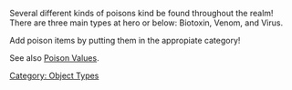 Several different kinds of poisons kind be found throughout the realm!
There are three main types at hero or below: Biotoxin, Venom, and Virus.

Add poison items by putting them in the appropiate category!

See also [Poison Values](Poison_Values.md "wikilink").

[Category: Object Types](Category:_Object_Types "wikilink")
